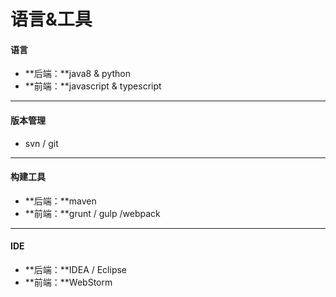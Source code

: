 语言&工具
===
#### 语言
* **后端：**java8 & python
* **前端：**javascript & typescript

***
#### 版本管理
* svn / git

***
#### 构建工具
* **后端：**maven
* **前端：**grunt / gulp /webpack

***
#### IDE
* **后端：**IDEA / Eclipse
* **前端：**WebStorm